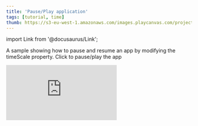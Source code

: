 ```yaml
---
title: 'Pause/Play application'
tags: [tutorial, time]
thumb: https://s3-eu-west-1.amazonaws.com/images.playcanvas.com/projects/12/437707/9D3648-image-75.jpg
---
```


import Link from '@docusaurus/Link';

A sample showing how to pause and resume an app by modifying the timeScale property. Click to pause/play the app

<div className="iframe-container">
    <iframe loading="lazy" src="https://playcanv.as/p/sNoeqOZL/" title="Pause/Play application" webkitallowfullscreen="true" mozallowfullscreen="true" allow="autoplay" allowfullscreen="true" allowvr="" scrolling="no" frameborder="0" />
</div>

<Link to='https://playcanvas.com/project/437707/'>Open Project ↗</Link>
